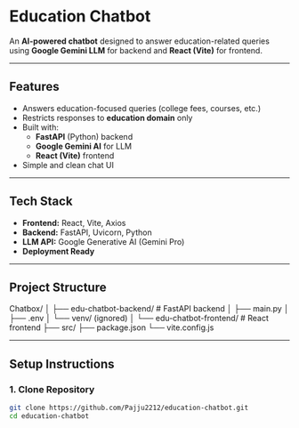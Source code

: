 # Education Chatbot

An **AI-powered chatbot** designed to answer education-related queries using **Google Gemini LLM** for backend and **React (Vite)** for frontend.

---

## **Features**
- Answers education-focused queries (college fees, courses, etc.)
- Restricts responses to **education domain** only
- Built with:
  - **FastAPI** (Python) backend
  - **Google Gemini AI** for LLM
  - **React (Vite)** frontend
- Simple and clean chat UI

---

## **Tech Stack**
- **Frontend:** React, Vite, Axios
- **Backend:** FastAPI, Uvicorn, Python
- **LLM API:** Google Generative AI (Gemini Pro)
- **Deployment Ready**

---

## **Project Structure**
Chatbox/
│
├── edu-chatbot-backend/ # FastAPI backend
│ ├── main.py
│ ├── .env
│ └── venv/ (ignored)
│
└── edu-chatbot-frontend/ # React frontend
├── src/
├── package.json
└── vite.config.js


---

## **Setup Instructions**

### **1. Clone Repository**
```bash
git clone https://github.com/Pajju2212/education-chatbot.git
cd education-chatbot

